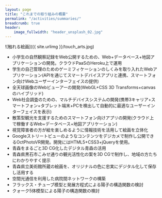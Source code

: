 ```yaml
---
layout: page
title: "これまでの取り組みの概要"
permalink: "/activities/summaries/"
breadcrumb: true
header:
    image_fullwidth: "header_unsplash_02.jpg"
---
```

![触れる絵画]({{ site.urlimg }}/touch_arts.jpg)

* 小学生の自然観察記録をWeb公開するための、Web+データベース+地図アプリケーションの開発。クラウドPaaSのHeroku上で運用
* 学生の自己管理のためのゲーミフィケーションのしくみを取り入れたWebアプリケーション(APIを通じてスマートデバイスアプリと連携、スマートフォン向けWebユーザーインターフェイスの提供)
* 全天球画像のWebビューアーの開発(WebGL+CSS 3D Transforms+canvasのハイブリッド)
* Web社会調査のための、マルチデバイスシステムの開発(携帯3キャリア+スマートフォン+タブレット端末+PCを検出して自動的に最適なユーザーインターフェイスを表示)
* 散策型観光を支援するためのスマートフォン向けアプリの開発(クラウド上で稼働するWeb+データベース+地図アプリケーション)
* 視覚障害者の方が絵を楽しめるように情報技術を活用して絵画を立体化
* Googleストリートビューのようなコンテンツをデジカメで制作し公開できるOctPhotoVR開発。開発にはHTML5+CSS3+jQueryを使用。
* 青森をまるごと3D CG化したデジタル青森の活用
* 青森県黒石市こみせ通りの観光活性化の案を3D CGで制作し、地域の方たちにわかりやすく提示
* 青森県立美術館所蔵の絵画を、オリジナルの色に忠実にデジタル化して保存し活用する
* 空間光通信を利用した病院間ネットワークの構築
* フラックス・チューブ模型と発展方程式による陽子の構造関数の検討
* クォーク5体模型による陽子の構造関数の検討
